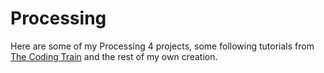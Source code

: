 # Processing
Here are some of my Processing 4 projects, some following tutorials from <a href="https://www.youtube.com/channel/UCvjgXvBlbQiydffZU7m1_aw">The Coding Train</a> and the rest of my own creation.
